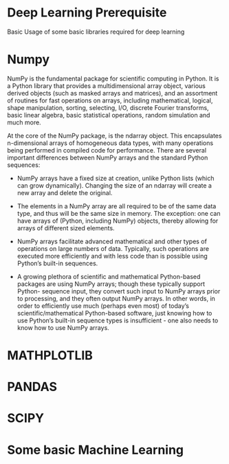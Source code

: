 # Deep Learning Prerequisite
 Basic Usage of some basic libraries required for deep learning

# Numpy
NumPy is the fundamental package for scientific computing in Python. It is a Python library that provides a multidimensional array object, various derived objects (such as masked arrays and matrices), and an assortment of routines for fast operations on arrays, including mathematical, logical, shape manipulation, sorting, selecting, I/O, discrete Fourier transforms, basic linear algebra, basic statistical operations, random simulation and much more.

At the core of the NumPy package, is the ndarray object. This encapsulates n-dimensional arrays of homogeneous data types, with many operations being performed in compiled code for performance. There are several important differences between NumPy arrays and the standard Python sequences:

  - NumPy arrays have a fixed size at creation, unlike Python lists (which can grow dynamically). Changing the size of an ndarray will create     a new array and delete the original.

  - The elements in a NumPy array are all required to be of the same data type, and thus will be the same size in memory. The exception: one     can have arrays of (Python, including NumPy) objects, thereby allowing for arrays of different sized elements.

  - NumPy arrays facilitate advanced mathematical and other types of operations on large numbers of data. Typically, such operations are         executed more efficiently and with less code than is possible using Python’s built-in sequences.

  - A growing plethora of scientific and mathematical Python-based packages are using NumPy arrays; though these typically support Python-         sequence input, they convert such input to NumPy arrays prior to processing, and they often output NumPy arrays. In other words, in order       to efficiently use much (perhaps even most) of today’s scientific/mathematical Python-based software, just knowing how to use Python’s         built-in sequence types is insufficient - one also needs to know how to use NumPy arrays.

# MATHPLOTLIB

# PANDAS

# SCIPY

# Some basic Machine Learning 

